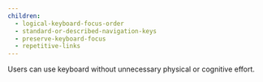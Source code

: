 ```yaml
---
children:
  - logical-keyboard-focus-order
  - standard-or-described-navigation-keys
  - preserve-keyboard-focus
  - repetitive-links
---
```


Users can use keyboard without unnecessary physical or cognitive effort.
